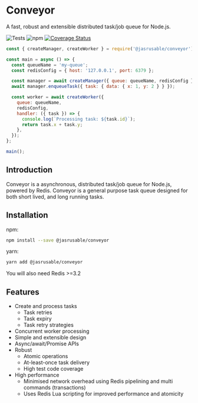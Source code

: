# Conveyor

A fast, robust and extensible distributed task/job queue for Node.js.

![Tests](https://github.com/jasrusable/conveyor/workflows/Tests/badge.svg)
![npm](https://img.shields.io/npm/v/@jasrusable/conveyor)
[![Coverage Status](https://coveralls.io/repos/github/jasrusable/conveyor/badge.svg?branch=master)](https://coveralls.io/github/jasrusable/conveyor?branch=master)

```js
const { createManager, createWorker } = require('@jasrusable/conveyor');

const main = async () => {
  const queueName = 'my-queue';
  const redisConfig = { host: '127.0.0.1', port: 6379 };

  const manager = await createManager({ queue: queueName, redisConfig });
  await manager.enqueueTask({ task: { data: { x: 1, y: 2 } } });

  const worker = await createWorker({
    queue: queueName,
    redisConfig,
    handler: ({ task }) => {
      console.log(`Processing task: ${task.id}`);
      return task.x + task.y;
    },
  });
};

main();
```

## Introduction

Conveyor is a asynchronous, distributed task/job queue for Node.js, powered by Redis. Conveyor is a general purpose task queue designed for both short lived, and long running tasks.

## Installation

npm:

```bash
npm install --save @jasrusable/conveyor
```

yarn:

```bash
yarn add @jasrusable/conveyor
```

You will also need Redis >=3.2

## Features

- Create and process tasks
  - Task retries
  - Task expiry
  - Task retry strategies
- Concurrent worker processing
- Simple and extensible design
- Async/await/Promise APIs
- Robust
  - Atomic operations
  - At-least-once task delivery
  - High test code coverage
- High performance
  - Minimised network overhead using Redis pipelining and multi commands (transactions)
  - Uses Redis Lua scripting for improved performance and atomicity
